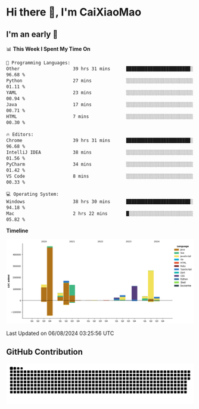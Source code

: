 # Hi there 👋, I'm CaiXiaoMao

## I'm an early 🐤
<!--START_SECTION:waka-->
📊 **This Week I Spent My Time On** 

```text
💬 Programming Languages: 
Other                    39 hrs 31 mins      ████████████████████████░   96.68 % 
Python                   27 mins             ░░░░░░░░░░░░░░░░░░░░░░░░░   01.11 % 
YAML                     23 mins             ░░░░░░░░░░░░░░░░░░░░░░░░░   00.94 % 
Java                     17 mins             ░░░░░░░░░░░░░░░░░░░░░░░░░   00.71 % 
HTML                     7 mins              ░░░░░░░░░░░░░░░░░░░░░░░░░   00.30 % 

🔥 Editors: 
Chrome                   39 hrs 31 mins      ████████████████████████░   96.68 % 
IntelliJ IDEA            38 mins             ░░░░░░░░░░░░░░░░░░░░░░░░░   01.56 % 
PyCharm                  34 mins             ░░░░░░░░░░░░░░░░░░░░░░░░░   01.42 % 
VS Code                  8 mins              ░░░░░░░░░░░░░░░░░░░░░░░░░   00.33 % 

💻 Operating System: 
Windows                  38 hrs 30 mins      ████████████████████████░   94.18 % 
Mac                      2 hrs 22 mins       █░░░░░░░░░░░░░░░░░░░░░░░░   05.82 % 
```

**Timeline**

![Lines of Code chart](https://raw.githubusercontent.com/caixiaomao/caixiaomao/main/assets/bar_graph.png)


 Last Updated on 06/08/2024 03:25:56 UTC
<!--END_SECTION:waka-->

## GitHub Contribution
<picture>
  <source media="(prefers-color-scheme: dark)" srcset="/dist/snake/github-contribution-grid-snake-dark.svg" />
  <source media="(prefers-color-scheme: light)" srcset="/dist/snake/github-contribution-grid-snake.svg" />
  <img alt="github contribution grid snake animation" src="/dist/snake/github-contribution-grid-snake.svg" />
</picture>
